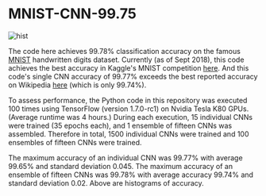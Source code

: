 # MNIST-CNN-99.75

![hist](http://playagricola.com/Kaggle/histBoth.png)  
  
The code here achieves 99.78% classification accuracy on the famous [MNIST](http://yann.lecun.com/exdb/mnist/) handwritten digits dataset. Currently (as of Sept 2018), this code achieves the best accuracy in Kaggle's MNIST competition [here](https://www.kaggle.com/cdeotte/25-million-images-0-99757-mnist). And this code's single CNN accuracy of 99.77% exceeds the best reported accuracy on Wikipedia [here](https://en.wikipedia.org/wiki/MNIST_database) (which is only 99.74%).  
  
To assess performance, the Python code in this repository was executed 100 times using TensorFlow (version 1.7.0-rc1) on Nvidia Tesla K80 GPUs. (Average runtime was 4 hours.) During each execution, 15 individual CNNs were trained (35 epochs each), and 1 ensemble of fifteen CNNs was assembled. Therefore in total, 1500 individual CNNs were trained and 100 ensembles of fifteen CNNs were trained.  
  
The maximum accuracy of an individual CNN was 99.77% with average 99.65% and standard deviation 0.045. The maximum accuracy of an ensemble of fifteen CNNs was 99.78% with average accuracy 99.74% and standard deviation 0.02. Above are histograms of accuracy.
